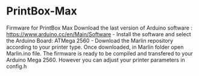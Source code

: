 # PrintBox-Max
Firmware for PrintBox Max
Download the last version of Arduino software : https://www.arduino.cc/en/Main/Software - 
Install the software and select the Arduino Board: ATMega 2560 - 
Download the Marlin repository according to your printer type. 
Once downloaded, in Marlin folder open Marlin.ino file. 
The firmware is ready to be compiled and transfered to your Arduino Mega 2560. 
However you can adjust your printer parameters in config.h
